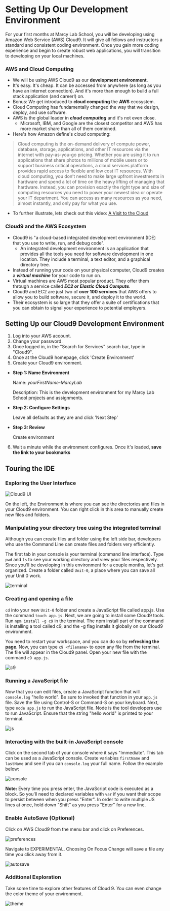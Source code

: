 # Setting Up Our Development Environment

For your first months at Marcy Lab School, you will be developing using Amazon Web Service (AWS) Cloud9. It will give all fellows and instructors a standard and consistent coding environment. Once you gain more coding experience and begin to create robust web applications, you will transition to developing on your local machines.

### AWS and Cloud Computing
* We will be using AWS Cloud9 as our **development environment**.
* It's easy. It's cheap. It can be accessed from anywhere (as long as you have an internet connection). And it's more than enough to build a full stack application (and career!) on.
* Bonus: We get introduced to **cloud computing** the **AWS** ecosystem.
* Cloud Computing has fundamentally changed the way that we design, deploy, and use software.
* AWS is the global leader in **_cloud computing_** and it's not even close.
  * Microsoft, IBM, and Google are the closest competitor and AWS has more market share than all of them combined.
* Here's how Amazon define's cloud computing:
> Cloud computing is the on-demand delivery of compute power, database, storage, applications, and other IT resources via the internet with pay-as-you-go pricing.
> Whether you are using it to run applications that share photos to millions of mobile users or to support business critical operations, a cloud services platform provides rapid access to flexible and low cost IT resources. With cloud computing, you don’t need to make large upfront investments in hardware and spend a lot of time on the heavy lifting of managing that hardware. Instead, you can provision exactly the right type and size of computing resources you need to power your newest idea or operate your IT department. You can access as many resources as you need, almost instantly, and only pay for what you use.
* To further illustrate, lets check out this video: [A Visit to the Cloud](https://youtu.be/94PO2-TL4Vs)

### Cloud9 and the AWS Ecosystem
* Cloud9 is "a cloud-based integrated development environment (IDE) that you use to write, run, and debug code".
  * An integrated development environment is an application that provides all the tools you need for software development in one location. They include a terminal, a text editor, and a graphical directory tree.
* Instead of running your code on your physical computer, Cloud9 creates a **_virtual machine_** for your code to run on.
* Virtual machines are AWS most popular product. They offer them through a service called **_EC2 or Elastic Cloud Compute_**.
* Cloud9 and EC2 are just two of **over 100 services** that AWS offers to allow you to build software, secure it, and deploy it to the world.
* Their ecosystem is so large that they offer a suite of certifications that you can obtain to signal your experience to potential employers.

## Setting Up our Cloud9 Development Environment
1. Log into your AWS account.
2. Change your password.
3. Once logged in, in the "Search for Services" search bar, type in "Cloud9".
4. Once at the Cloud9 homepage, click 'Create Environment'
5. Create your Cloud9 environment.
  * **Step 1: Name Environment**
  
    Name: _yourFirstName-MarcyLab_
    
    Description: This is the development environment for my Marcy Lab School projects and assignments.
  * **Step 2: Configure Settings**
  
    Leave all defaults as they are and click 'Next Step'
  * **Step 3: Review**
  
    Create environment
6. Wait a minute while the environment configures. Once it's loaded, **save the link to your bookmarks**

## Touring the IDE
### Exploring the User Interface

![Cloud9 UI](./assets/cloud9_ui.png)

On the left, the Environment is where you can see the directories and files in your Cloud9 environment. You can right click in this area to manually create new files and folders.

### Manipulating your directory tree using the integrated terminal

Although you can create files and folder using the left side bar, developers who use the Command Line can create files and folders very efficiently.

The first tab in your console is your terminal (command line interface). Type `pwd` and `ls` to see your working directory and view your files respectively. Since you'll be developing in this environment for a couple months, let's get organized. Create a folder called `Unit-0`, a place where you can save all your Unit 0 work.

![terminal](./assets/terminal.png)

### Creating and opening a file

`cd` into your new `Unit-0` folder and create a JavaScript file called app.js. Use the command `touch app.js`. Next, we are going to install some Cloud9 tools. Run `npm install -g c9` in the terminal. The npm install part of the command is installing a tool called c9, and the -g flag installs it globally on our Cloud9 environment.

You need to restart your workspace, and you can do so by **refreshing the page**. Now, you can type `c9 <filename>` to open any file from the terminal. The file will appear in the Cloud9 panel. Open your new file with the command `c9 app.js`.

![c9](./assets/c9.png)

### Running a JavaScript file

Now that you can edit files, create a JavaScript function that will `console.log` "hello world". Be sure to invoked that function in your `app.js` file. Save the file using Control-S or Command-S on your keyboard. Next, type `node app.js` to run the JavaScript file. Node is the tool developers use to run JavaScript. Ensure that the string "hello world" is printed to your terminal.

![js](./assets/js.png)

### Interacting with the built-in JavaScript console

Click on the second tab of your console where it says "Immediate". This tab can be used as a JavaScript console. Create variables `firstName` and `lastName` and see if you can `console.log` your full name. Follow the example below:

![console](./assets/console.png)

**Note:** Every time you press enter, the JavaScript code is executed as a block. So you'll need to declared variables with `var` if you want their scope to persist between when you press "Enter". In order to write multiple JS lines at once, hold down "Shift" as you press "Enter" for a new line.

### Enable AutoSave (Optional)

Click on AWS Cloud9 from the menu bar and click on Preferences.

![preferences](./assets/preferences.png)

Navigate to EXPERIMENTAL. Choosing On Focus Change will save a file any time you click away from it.  

![autosave](./assets/autosave.png)

### Additional Exploration

Take some time to explore other features of Cloud 9. You can even change the color theme of your environment.

![theme](./assets/theme.png)
